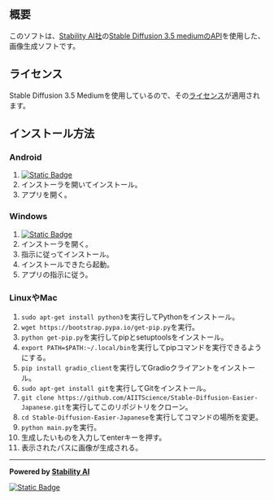 
## 概要
このソフトは、[Stability AI社](https://stability.ai/)の[Stable Diffusion 3.5 mediumのAPI](https://huggingface.co/spaces/stabilityai/stable-diffusion-3.5-medium)を使用した、画像生成ソフトです。
## ライセンス
Stable Diffusion 3.5 Mediumを使用しているので、その[ライセンス](https://github.com/AIITScience/Stable-Diffusion-Easier/blob/main/LICENSE.md)が適用されます。
## インストール方法
### Android
1. [![Static Badge](https://img.shields.io/badge/%E3%83%80%E3%82%A6%E3%83%B3%E3%83%AD%E3%83%BC%E3%83%89apk-green)](https://github.com/AIITScience/Stable-Diffusion-Easier-Japanese/releases/tag/v1)
2. インストーラを開いてインストール。
3. アプリを開く。

### Windows
1. [![Static Badge](https://img.shields.io/badge/%E3%83%80%E3%82%A6%E3%83%B3%E3%83%AD%E3%83%BC%E3%83%89exe-green)](https://github.com/AIITScience/Stable-Diffusion-Easier-Japanese/releases/download/v1/Stable-Diffusion-easierSetup.exe)
2. インストーラを開く。
3. 指示に従ってインストール。
4. インストールできたら起動。
5. アプリの指示に従う。

### LinuxやMac
1. `sudo apt-get install python3`を実行してPythonをインストール。
2. `wget https://bootstrap.pypa.io/get-pip.py`を実行。
3. `python get-pip.py`を実行してpipとsetuptoolsをインストール。
4. `export PATH=$PATH:~/.local/bin`を実行してpipコマンドを実行できるようにする。
5. `pip install gradio_client`を実行してGradioクライアントをインストール。
6. `sudo apt-get install git`を実行してGitをインストール。
7. `git clone https://github.com/AIITScience/Stable-Diffusion-Easier-Japanese.git`を実行してこのリポジトリをクローン。
8. `cd Stable-Diffusion-Easier-Japanese`を実行してコマンドの場所を変更。
9. `python main.py`を実行。
10. 生成したいものを入力してenterキーを押す。
11. 表示されたパスに画像が生成される。

---
**Powered by [Stability AI](https://stability.ai/)**

[![Static Badge](https://img.shields.io/badge/%E3%83%9B%E3%83%BC%E3%83%A0%E3%81%AB%E6%88%BB%E3%82%8B-blue)](https://aiitscience.github.io/) 
